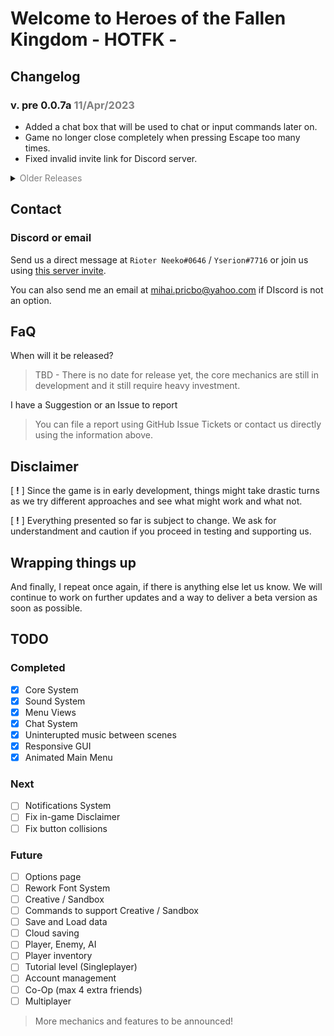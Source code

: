 # Welcome to Heroes of the Fallen Kingdom - HOTFK -

## Changelog

### v. pre 0.0.7a <span style="color:grey">11/Apr/2023</span>
 - Added a chat box that will be used to chat or input commands later on.
 - Game no longer close completely when pressing Escape too many times.
 - Fixed invalid invite link for Discord server.

<details closed>
<summary><span style="color:grey">Older Releases</span></summary>

### v. pre-0.0.6a <span style="color:grey">9/Apr/2023</span>
- Added particles class and particles in the main menu.
- Added sound mixer for background music and putton events.
- Created 2 new buttons for options and leaving the game.
- Adjusted certain UI elements.

### v. pre-0.0.5a <span style="color:grey">4/Feb/2023</span>
- Added links for Discord and Github in the main menu
- Paralax background

### v. pre-0.0.4a <span style="color:grey">3/Feb/2023</span>
- Added 5 slots for offline accounts
- Started the accounts system

### v. pre-0.0.3a
- More files removed (some will return later)
- Better game-loop and events handling

### v. pre-0.0.2a
- Older backup files moved to cloud and now require a key to access.
- Cache removal for multiple folders.
- Other unused resources removed.
- Dynamic scaling to support different monitor resolutions.
- Adjusted certain files and code for the upcoming updateds.

</details>

## Contact
### Discord or email
Send us a direct message at `Rioter Neeko#0646` / `Yserion#7716` or join us using [this server invite](https://discord.gg/xcEYBpn2k2).

You can also send me an email at mihai.pricbo@yahoo.com if DIscord is not an option.

## FaQ
When will it be released?
> TBD - There is no date for release yet, the core mechanics are still in development and it still require heavy investment.

I have a Suggestion or an Issue to report
> You can file a report using GitHub Issue Tickets or contact us directly using the information above.


## Disclaimer
[ **!** ] Since the game is in early development, things might take drastic turns as we try different approaches and see what might work and what not.

[ **!** ] Everything presented so far is subject to change. We ask for understandment and caution if you proceed in testing and supporting us.


## Wrapping things up
And finally, I repeat once again, if there is anything else let us know.
We will continue to work on further updates and a way to deliver a beta version as soon as possible.

## TODO
### Completed
- [x] Core System
- [x] Sound System
- [x] Menu Views
- [x] Chat System
- [x] Uninterupted music between scenes
- [x] Responsive GUI
- [x] Animated Main Menu

### Next
- [ ] Notifications System
- [ ] Fix in-game Disclaimer
- [ ] Fix button collisions

### Future
- [ ] Options page
- [ ] Rework Font System
- [ ] Creative / Sandbox
- [ ] Commands to support Creative / Sandbox
- [ ] Save and Load data
- [ ] Cloud saving
- [ ] Player, Enemy, AI
- [ ] Player inventory
- [ ] Tutorial level (Singleplayer)
- [ ] Account management
- [ ] Co-Op (max 4 extra friends)
- [ ] Multiplayer

> More mechanics and features to be announced!
